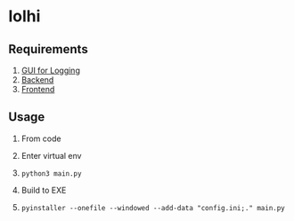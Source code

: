 # lolhi

## Requirements

1. [GUI for Logging](https://github.com/sillypears/rivals2-log-parser)
2. [Backend](https://github.com/sillypears/rivals2-elo-backend)
3. [Frontend](https://github.com/sillypears/rivals2-elo-frontend)

## Usage

1. From code
  1. Enter virtual env
  1. `python3 main.py`

2. Build to EXE
  1. `pyinstaller --onefile --windowed --add-data "config.ini;." main.py`